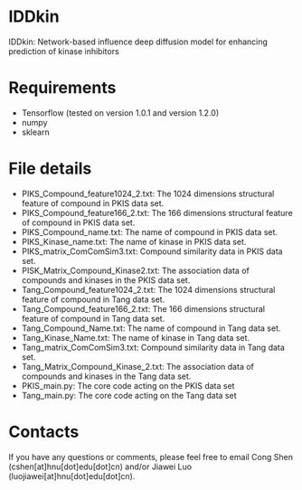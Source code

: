 # IDDkin
IDDkin: Network-based influence deep diffusion model for enhancing prediction of kinase inhibitors

# Requirements
* Tensorflow (tested on version 1.0.1 and version 1.2.0)
* numpy 
* sklearn 

# File details
* PIKS_Compound_feature1024_2.txt: The 1024 dimensions structural feature of compound in PKIS data set.
* PIKS_Compound_feature166_2.txt: The 166 dimensions structural feature of compound in PKIS data set.
* PIKS_Compound_name.txt: The name of compound in PKIS data set.
* PIKS_Kinase_name.txt: The name of kinase in PKIS data set.
* PIKS_matrix_ComComSim3.txt: Compound similarity data in PKIS data set.
* PISK_Matrix_Compound_Kinase2.txt: The association data of compounds and kinases in the PKIS data set.
* Tang_Compound_feature1024_2.txt: The 1024 dimensions structural feature of compound in Tang data set.
* Tang_Compound_feature166_2.txt: The 166 dimensions structural feature of compound in Tang data set.
* Tang_Compound_Name.txt: The name of compound in Tang data set.
* Tang_Kinase_Name.txt: The name of kinase in Tang data set.
* Tang_matrix_ComComSim3.txt: Compound similarity data in Tang data set.
* Tang_Matrix_Compound_Kinase_2.txt: The association data of compounds and kinases in the Tang data set.
* PKIS_main.py: The core code acting on the PKIS data set
* Tang_main.py: The core code acting on the Tang data set

# Contacts
If you have any questions or comments, please feel free to email Cong Shen (cshen[at]hnu[dot]edu[dot]cn) and/or Jiawei Luo (luojiawei[at]hnu[dot]edu[dot]cn).
